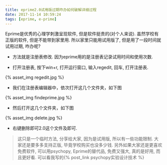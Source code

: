 ```yaml
---
title: eprime2.0试用版过期咋办如何破解详细过程
date: 2017-11-14 10:59:24
tags: [eprime, e-prime]
---
```



Eprime是优秀的心理学刺激呈现软件, 但是软件挺贵的(对个人来说). 虽然学校有正版的软件, 但是不能带到家里用. 所以家里只能用试用版了, 但是用了一段时间就试用过期, 咋办呢?

<!-- more -->

- 方法就是注册表修改. 因为eprime用的是注册表记录试用时间和使用次数.


- 打开注册表, 按下win+r, 打开运行窗口, 输入regedit, 回车, 打开注册表.

{% asset_img regedit.jpg %}

- 我们在注册表编辑器中，依次打开这几个文件夹，如下图

{% asset_img findeprime.jpg %}

- 然后打开这几个文件夹，如下图

{% asset_img delete.jpg %}

- 右键删除即可2.0这个文件及即可.

> 这只是一个临时方法, 分享给大家, 因为是试用版, 所以有一些功能限制. 大家还是要多多支持正版, 毕竟学校购买也没多少钱.
> 另外如果大家还是更喜欢免费软件, 可以用psychopy, Eprime的替代品, 免费又强大, 真的是好用, 而且更好看. 可以看我写的{% post_link psychopy实验设计技术 %}